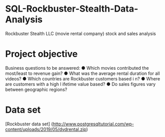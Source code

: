 # SQL-Rockbuster-Stealth-Data-Analysis
Rockbuster Stealth LLC (movie rental company) stock and sales analysis

# Project objective
Business questions to be answered:
  ● Which movies contributed the most/least to revenue gain?
  ● What was the average rental duration for all videos?
  ● Which countries are Rockbuster customers based i n?
  ● Where are customers with a high l ifetime value based?
  ● Do sales figures vary between geographic regions?

# Data set
  [Rockbuster data set] (http://www.postgresqltutorial.com/wp-content/uploads/2019/05/dvdrental.zip)
  
  
